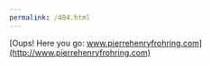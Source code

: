 ```yaml
---
permalink: /404.html
---
```


[Oups! Here you go: www.pierrehenryfrohring.com](http://www.pierrehenryfrohring.com)



